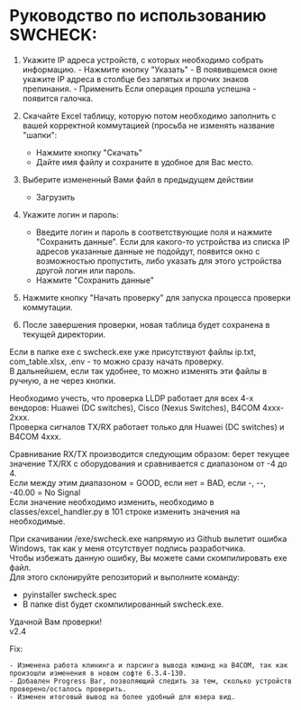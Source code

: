 # Руководство по использованию SWCHECK:

1. Укажите IP адреса устройств, с которых необходимо собрать информацию.
        - Нажмите кнопку "Указать"
        - В появившемся окне укажите IP адреса в столбце без запятых и прочих знаков препинания.
        - Применить
        Если операция прошла успешна - появится галочка.

2. Скачайте Excel таблицу, которую потом необходимо заполнить с вашей корректной коммутацией (просьба не изменять название "шапки":
   - Нажмите кнопку "Скачать"
   - Дайте имя файлу и сохраните в удобное для Вас место.

3. Выберите измененный Вами файл в предыдущем действии
   - Загрузить

4. Укажите логин и пароль:
   - Введите логин и пароль в соответствующие поля и нажмите "Сохранить данные".
   Если для какого-то устройства из списка IP адресов указанные данные не подойдут, появится окно с возможностью пропустить,
   либо указать для этого устройства другой логин или пароль.
   - Нажмите "Сохранить данные"

4. Нажмите кнопку "Начать проверку" для запуска процесса проверки коммутации.

5. После завершения проверки, новая таблица будет сохранена в текущей директории.

Если в папке exe с swcheck.exe уже присутствуют файлы ip.txt, com_table.xlsx, .env - то можно сразу начать проверку.\
В дальнейшем, если так удобнее, то можно изменять эти файлы в ручную, а не через кнопки.

Необходимо учесть, что проверка LLDP работает для всех 4-х вендоров: Huawei (DC switches), Cisco (Nexus Switches), B4COM 4xxx-2xxx.\
Проверка сигналов TX/RX работает только для Huawei (DC switches) и B4COM 4xxx.

Сравнивание RX/TX производится следующим образом: берет текущее значение TX/RX с оборудования и сравнивается с диапазоном от -4 до 4.\
Если между этим диапазоном = GOOD, если нет = BAD, если -, --, -40.00 = No Signal\
Если значение необходимо изменить, необходимо в classes/excel_handler.py в 101 строке изменить значения на необходимые.

При скачивании /exe/swcheck.exe напрямую из Github вылетит ошибка Windows, так как у меня отсутствует подпись разработчика.\
Чтобы избежать данную ошибку, Вы можете сами скомпилировать exe файл.\
Для этого склонируйте репозиторий и выполните команду:
   - pyinstaller swcheck.spec
   - В папке dist будет скомпилированный swcheck.exe.

Удачной Вам проверки!\
v2.4

Fix:
``````
- Изменена работа клининга и парсинга вывода команд на B4COM, так как произошли изменения в новом софте 6.3.4-130.
- Добавлен Progress Bar, позволяющий следить за тем, сколько устройств проверено/осталось проверить.
- Изменен итоговый вывод на более удобный для юзера вид.
